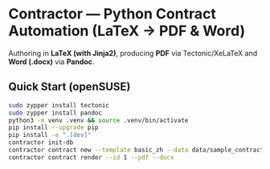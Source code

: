 
# Contractor — Python Contract Automation (LaTeX → PDF & Word)

Authoring in **LaTeX (with Jinja2)**, producing **PDF** via Tectonic/XeLaTeX and **Word (.docx)** via **Pandoc**.

## Quick Start (openSUSE)
```bash
sudo zypper install tectonic
sudo zypper install pandoc
python3 -m venv .venv && source .venv/bin/activate
pip install --upgrade pip
pip install -e ".[dev]"
contractor init-db
contractor contract new --template basic_zh --data data/sample_contract.yml --outdir contracts
contractor contract render --id 1 --pdf --docx
```
